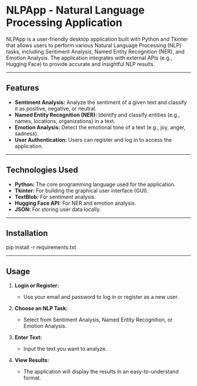 # NLPApp - Natural Language Processing Application

NLPApp is a user-friendly desktop application built with Python and Tkinter that allows users to perform various Natural Language Processing (NLP) tasks, including Sentiment Analysis, Named Entity Recognition (NER), and Emotion Analysis. The application integrates with external APIs (e.g., Hugging Face) to provide accurate and insightful NLP results.

---

## Features

- **Sentiment Analysis:** Analyze the sentiment of a given text and classify it as positive, negative, or neutral.
- **Named Entity Recognition (NER):** Identify and classify entities (e.g., names, locations, organizations) in a text.
- **Emotion Analysis:** Detect the emotional tone of a text (e.g., joy, anger, sadness).
- **User Authentication:** Users can register and log in to access the application.

---

## Technologies Used

- **Python:** The core programming language used for the application.
- **Tkinter:** For building the graphical user interface (GUI).
- **TextBlob:** For sentiment analysis.
- **Hugging Face API:** For NER and emotion analysis.
- **JSON:** For storing user data locally.

---

## Installation
  pip install -r requirements.txt

   
---

## Usage

1. **Login or Register:**
   - Use your email and password to log in or register as a new user.

2. **Choose an NLP Task:**
   - Select from Sentiment Analysis, Named Entity Recognition, or Emotion Analysis.

3. **Enter Text:**
   - Input the text you want to analyze.

4. **View Results:**
   - The application will display the results in an easy-to-understand format.





